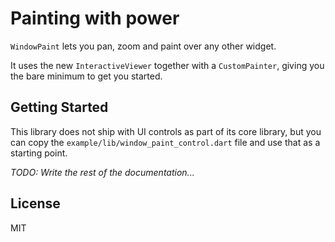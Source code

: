 # Painting with power

`WindowPaint` lets you pan, zoom and paint over any other widget.

It uses the new `InteractiveViewer` together with a `CustomPainter`, giving you the bare minimum to get you started.

## Getting Started

This library does not ship with UI controls as part of its core library,
but you can copy the `example/lib/window_paint_control.dart` file and use
that as a starting point.

*TODO: Write the rest of the documentation...*

## License

MIT